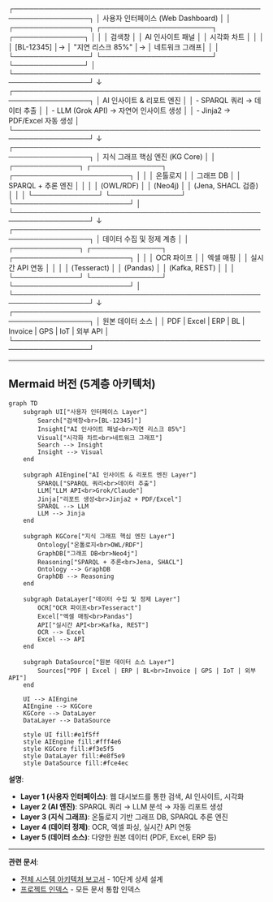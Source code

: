 ┌─────────────────────────────────────────────────────────────────┐
│                     사용자 인터페이스 (Web Dashboard)            │
│  ┌───────────────┐   ┌──────────────────────┐   ┌──────────────┐ │
│  │  검색창       │   │   AI 인사이트 패널     │   │  시각화 차트  │ │
│  │ [BL-12345]    │→ │ "지연 리스크 85%"     │→ │ 네트워크 그래프│ │
│  └───────────────┘   └──────────────────────┘   └──────────────┘ │
└─────────────────────────────────────────────────────────────────┘
                             ↓
┌─────────────────────────────────────────────────────────────────┐
│                 AI 인사이트 & 리포트 엔진                        │
│  - SPARQL 쿼리 → 데이터 추출                                    │
│  - LLM (Grok API) → 자연어 인사이트 생성                        │
│  - Jinja2 → PDF/Excel 자동 생성                                 │
└─────────────────────────────────────────────────────────────────┘
                             ↓
┌─────────────────────────────────────────────────────────────────┐
│                    지식 그래프 핵심 엔진 (KG Core)              │
│  ┌─────────────┐  ┌──────────────┐  ┌───────────────────────┐   │
│  │  온톨로지    │  │  그래프 DB    │  │  SPARQL + 추론 엔진     │   │
│  │ (OWL/RDF)   │  │ (Neo4j)      │  │ (Jena, SHACL 검증)      │   │
│  └─────────────┘  └──────────────┘  └───────────────────────┘   │
└─────────────────────────────────────────────────────────────────┘
                             ↓
┌─────────────────────────────────────────────────────────────────┐
│                   데이터 수집 및 정제 계층                       │
│  ┌─────────────┐  ┌──────────────┐  ┌───────────────────────┐   │
│  │  OCR 파이프  │  │  엑셀 매핑   │  │  실시간 API 연동       │   │
│  │ (Tesseract) │  │ (Pandas)     │  │ (Kafka, REST)          │   │
│  └─────────────┘  └──────────────┘  └───────────────────────┘   │
└─────────────────────────────────────────────────────────────────┘
                             ↓
┌─────────────────────────────────────────────────────────────────┐
│                        원본 데이터 소스                          │
│  PDF | Excel | ERP | BL | Invoice | GPS | IoT | 외부 API       │
└─────────────────────────────────────────────────────────────────┘

---

## Mermaid 버전 (5계층 아키텍처)

```mermaid
graph TD
    subgraph UI["사용자 인터페이스 Layer"]
        Search["검색창<br>[BL-12345]"]
        Insight["AI 인사이트 패널<br>지연 리스크 85%"]
        Visual["시각화 차트<br>네트워크 그래프"]
        Search --> Insight
        Insight --> Visual
    end

    subgraph AIEngine["AI 인사이트 & 리포트 엔진 Layer"]
        SPARQL["SPARQL 쿼리<br>데이터 추출"]
        LLM["LLM API<br>Grok/Claude"]
        Jinja["리포트 생성<br>Jinja2 + PDF/Excel"]
        SPARQL --> LLM
        LLM --> Jinja
    end

    subgraph KGCore["지식 그래프 핵심 엔진 Layer"]
        Ontology["온톨로지<br>OWL/RDF"]
        GraphDB["그래프 DB<br>Neo4j"]
        Reasoning["SPARQL + 추론<br>Jena, SHACL"]
        Ontology --> GraphDB
        GraphDB --> Reasoning
    end

    subgraph DataLayer["데이터 수집 및 정제 Layer"]
        OCR["OCR 파이프<br>Tesseract"]
        Excel["엑셀 매핑<br>Pandas"]
        API["실시간 API<br>Kafka, REST"]
        OCR --> Excel
        Excel --> API
    end

    subgraph DataSource["원본 데이터 소스 Layer"]
        Sources["PDF | Excel | ERP | BL<br>Invoice | GPS | IoT | 외부 API"]
    end

    UI --> AIEngine
    AIEngine --> KGCore
    KGCore --> DataLayer
    DataLayer --> DataSource

    style UI fill:#e1f5ff
    style AIEngine fill:#fff4e6
    style KGCore fill:#f3e5f5
    style DataLayer fill:#e8f5e9
    style DataSource fill:#fce4ec
```

**설명**:
- **Layer 1 (사용자 인터페이스)**: 웹 대시보드를 통한 검색, AI 인사이트, 시각화
- **Layer 2 (AI 엔진)**: SPARQL 쿼리 → LLM 분석 → 자동 리포트 생성
- **Layer 3 (지식 그래프)**: 온톨로지 기반 그래프 DB, SPARQL 추론 엔진
- **Layer 4 (데이터 정제)**: OCR, 엑셀 파싱, 실시간 API 연동
- **Layer 5 (데이터 소스)**: 다양한 원본 데이터 (PDF, Excel, ERP 등)

---

**관련 문서**:
- [전체 시스템 아키텍처 보고서](HVDC_System_Architecture.md) - 10단계 상세 설계
- [프로젝트 인덱스](00_PROJECT_INDEX.md) - 모든 문서 통합 인덱스
